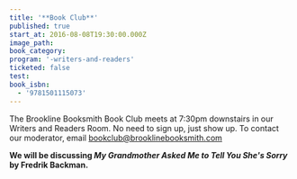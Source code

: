 ```yaml
---
title: '**Book Club**'
published: true
start_at: 2016-08-08T19:30:00.000Z
image_path:
book_category:
program: '-writers-and-readers'
ticketed: false
test:
book_isbn:
  - '9781501115073'
---
```



The Brookline Booksmith Book Club meets at 7:30pm downstairs in our Writers and Readers Room. No need to sign up, just show up. To contact our moderator, email bookclub@brooklinebooksmith.com

**We will be discussing *My Grandmother Asked Me to Tell You She's Sorry* by Fredrik Backman.**